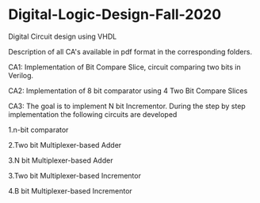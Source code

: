 # Digital-Logic-Design-Fall-2020

Digital Circuit design using VHDL

Description of all CA's available in pdf format in the corresponding folders.

CA1: Implementation of Bit Compare Slice, circuit comparing two bits in Verilog. 

CA2: Implementation of 8 bit comparator using 4 Two Bit Compare Slices

CA3: The goal is to implement N bit Incrementor. During the step by step implementation the following circuits are developed

  1.n-bit comparator
  
  2.Two bit Multiplexer-based Adder
  
  3.N bit Multiplexer-based Adder
  
  3.Two bit Multiplexer-based Incrementor
  
  4.B bit Multiplexer-based Incrementor
